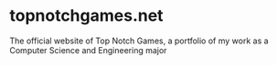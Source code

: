 # topnotchgames.net
 The official website of Top Notch Games, a portfolio of my work as a Computer Science and Engineering major
